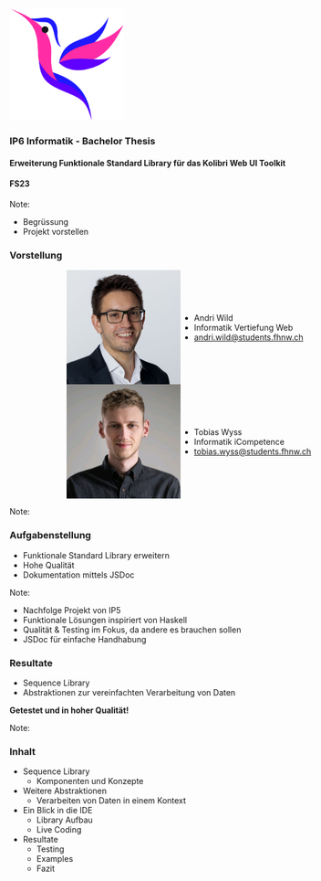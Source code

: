<img src="assets/kolibri-logo.png" width="200"/>

### IP6 Informatik - Bachelor Thesis
#### Erweiterung Funktionale Standard Library für das Kolibri Web UI Toolkit
#### FS23 

Note:
* Begrüssung
* Projekt vorstellen




### Vorstellung
<div style="display: flex; justify-content: left; align-items: center; margin-left: 100px;">
  <img src="assets/profile-images/andri-wild.jpg" alt="drawing" width="200"/>
  <ul>
    <li> Andri Wild </li>
    <li> Informatik Vertiefung Web </li>
    <li> <a href="mailto:andri.wild@students.fhnw.ch">andri.wild@students.fhnw.ch</a> </li>
  </ul>
</div>
<div style="display: flex; justify-content: left; align-items: center; margin-left: 100px;">
  <img src="assets/profile-images/tobias-wyss.jpg" alt="drawing" width="200"/>
  <ul>
    <li> Tobias Wyss </li>
    <li> Informatik iCompetence </li>
    <li> <a href="mailto:tobias.wyss@students.fhnw.ch">tobias.wyss@students.fhnw.ch</a> </li>
  </ul>
</div>

Note:




### Aufgabenstellung

[//]: # (<img src="assets/kolibri-logo.png" width="200"/>)

- Funktionale Standard Library erweitern                       <!-- .elements class="fragment" data-fragment-index="1" --> 
- Hohe Qualität                           <!-- .elements class="fragment" data-fragment-index="3" -->
- Dokumentation mittels JSDoc             <!-- .elements class="fragment" data-fragment-index="4" -->

Note:
* Nachfolge Projekt von IP5
* Funktionale Lösungen inspiriert von Haskell
* Qualität & Testing im Fokus, da andere es brauchen sollen
* JSDoc für einfache Handhabung



### Resultate
* Sequence Library      <!-- .elements class="fragment" data-fragment-index="1" -->
* Abstraktionen zur vereinfachten Verarbeitung von Daten <!-- .elements class="fragment" data-fragment-index="2" -->
 
__Getestet und in hoher Qualität!__<!-- .elements class="fragment" data-fragment-index="3" -->

Note:



### Inhalt
- Sequence Library                              <!-- .elements class="fragment" data-fragment-index="1" -->
  - Komponenten und Konzepte                    <!-- .elements class="fragment" data-fragment-index="1" -->
- Weitere Abstraktionen                         <!-- .elements class="fragment" data-fragment-index="2" -->
  - Verarbeiten von Daten in einem Kontext      <!-- .elements class="fragment" data-fragment-index="2" -->
- Ein Blick in die IDE                          <!-- .elements class="fragment" data-fragment-index="3" -->
  - Library Aufbau                              <!-- .elements class="fragment" data-fragment-index="3" -->
  - Live Coding                                 <!-- .elements class="fragment" data-fragment-index="3" -->
- Resultate                                     <!-- .elements class="fragment" data-fragment-index="4" -->
  - Testing                                     <!-- .elements class="fragment" data-fragment-index="4" -->
  - Examples                                    <!-- .elements class="fragment" data-fragment-index="4" -->
  - Fazit                                       <!-- .elements class="fragment" data-fragment-index="4" -->
